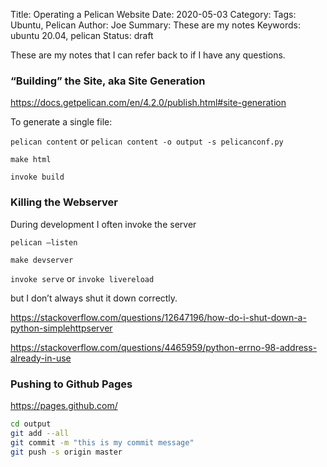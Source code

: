 Title: Operating a Pelican Website
Date: 2020-05-03
Category: 
Tags: Ubuntu, Pelican
Author: Joe
Summary: These are my notes 
Keywords: ubuntu 20.04, pelican
Status: draft

These are my notes that I can refer back to if I have any questions.

### “Building” the Site, aka Site Generation

https://docs.getpelican.com/en/4.2.0/publish.html#site-generation

To generate a single file:

`pelican content` or `pelican content -o output -s pelicanconf.py`	

`make html`

`invoke build`

### Killing the Webserver

During development I often invoke the server

`pelican –listen` 

`make devserver`

`invoke serve` or `invoke livereload`

but I don’t always shut it down correctly. 

https://stackoverflow.com/questions/12647196/how-do-i-shut-down-a-python-simplehttpserver

https://stackoverflow.com/questions/4465959/python-errno-98-address-already-in-use

### Pushing to Github Pages

https://pages.github.com/

```bash
cd output
git add --all
git commit -m "this is my commit message"
git push -s origin master	
```



 
